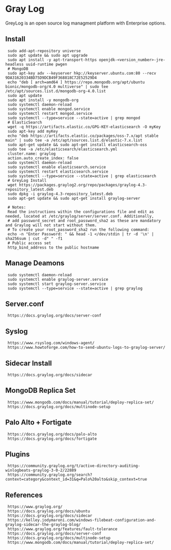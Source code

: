 Gray Log
=====

GreyLog is an open source log managment platform with Enterprise options. 

Install
-------

     sudo add-apt-repository universe
     sudo apt update && sudo apt upgrade
     sudo apt install -y apt-transport-https openjdk-<version_number>-jre-headless uuid-runtime pwgen
     # MongoDB
     sudo apt-key adv --keyserver hkp://keyserver.ubuntu.com:80 --recv 9DA31620334BD75D9DCB49F368818C72E52529D4
     echo "deb [ arch=amd64 ] https://repo.mongodb.org/apt/ubuntu bionic/mongodb-org/4.0 multiverse" | sudo tee /etc/apt/sources.list.d/mongodb-org-4.0.list
     sudo apt update
     sudo apt install -y mongodb-org
     sudo systemctl daemon-reload
     sudo systemctl enable mongod.service
     sudo systemctl restart mongod.service
     sudo systemctl --type=service --state=active | grep mongod
     # ElasticSearch
     wget -q https://artifacts.elastic.co/GPG-KEY-elasticsearch -O myKey
     sudo apt-key add myKey
     echo "deb https://artifacts.elastic.co/packages/oss-7.x/apt stable main" | sudo tee -a /etc/apt/sources.list.d/elastic-7.x.list
     sudo apt-get update && sudo apt-get install elasticsearch-oss
     sudo tee -a /etc/elasticsearch/elasticsearch.yml 
     cluster.name: graylog 
     action.auto_create_index: false 
     sudo systemctl daemon-reload
     sudo systemctl enable elasticsearch.service
     sudo systemctl restart elasticsearch.service
     sudo systemctl --type=service --state=active | grep elasticsearch
     # GreyLog Install
     wget https://packages.graylog2.org/repo/packages/graylog-4.3-repository_latest.deb
     sudo dpkg -i graylog-4.3-repository_latest.deb
     sudo apt-get update && sudo apt-get install graylog-server 

     # Notes:
     Read the instructions within the configurations file and edit as needed, located at /etc/graylog/server/server.conf. Additionally, 
     # add password_secret and root_password_sha2 as these are mandatory and Graylog will not start without them.
     # To create your root_password_sha2 run the following command:
     echo -n "Enter Password: " && head -1 </dev/stdin | tr -d '\n' | sha256sum | cut -d" " -f1
     # Public access set
     http_bind_address to the public hostname

Manage Deamons
--------------

     sudo systemctl daemon-reload
     sudo systemctl enable graylog-server.service
     sudo systemctl start graylog-server.service
     sudo systemctl --type=service --state=active | grep graylog

Server.conf
-----------

     https://docs.graylog.org/docs/server-conf

Syslog
------

     https://www.rsyslog.com/windows-agent/
     https://www.howtoforge.com/how-to-send-ubuntu-logs-to-graylog-server/

Sidecar Install
----------------

     https://docs.graylog.org/docs/sidecar

MongoDB Replica Set
-------------------

     https://www.mongodb.com/docs/manual/tutorial/deploy-replica-set/
     https://docs.graylog.org/docs/multinode-setup

Palo Alto + Fortigate
---------------------

     https://docs.graylog.org/docs/palo-alto
     https://docs.graylog.org/docs/fortigate

Plugins
-------

     https://community.graylog.org/t/active-directory-auditing-winlogbeats-graylog-3-0-2/22889
     https://community.graylog.org/search?context=category&context_id=31&q=Palo%20alto&skip_context=true

  
  
References
----------

     https://www.graylog.org/
     https://docs.graylog.org/docs/ubuntu
     https://docs.graylog.org/docs/sidecar
     https://kelley.jodymaroni.com/windows-filebeat-configuration-and-graylog-sidecar-the-graylog-blog/
     https://www.graylog.org/features/fault-tolerance
     https://docs.graylog.org/docs/server-conf
     https://docs.graylog.org/docs/multinode-setup
     https://www.mongodb.com/docs/manual/tutorial/deploy-replica-set/